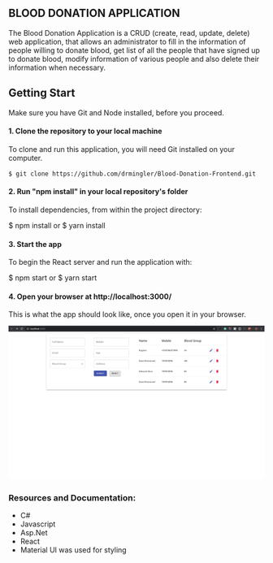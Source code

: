 ## BLOOD DONATION APPLICATION

The Blood Donation Application is a CRUD (create, read, update, delete) web application, that allows an administrator to fill in the information of people willing to donate blood, get list of all the people that have signed up to donate blood, modify information of various people and also delete their information when necessary.


## Getting Start
Make sure you have Git and Node installed, before you proceed.

#### 1. Clone the repository to your local machine
To clone and run this application, you will need Git installed on your computer.
```
$ git clone https://github.com/drmingler/Blood-Donation-Frontend.git
```
#### 2. Run "npm install" in your local repository's folder
To install dependencies, from within the project directory:

$ npm install or $ yarn install

#### 3. Start the app
To begin the React server and run the application with:

$ npm start or $ yarn start

#### 4. Open your browser at http://localhost:3000/
This is what the app should look like, once you open it in your browser.

![alt text](https://github.com/drmingler/Blood-Donation-Frontend/blob/master/images/bloodDonation.png?raw=true)


### Resources and Documentation:
* C#
* Javascript
* Asp.Net 
* React
* Material UI was used for styling
